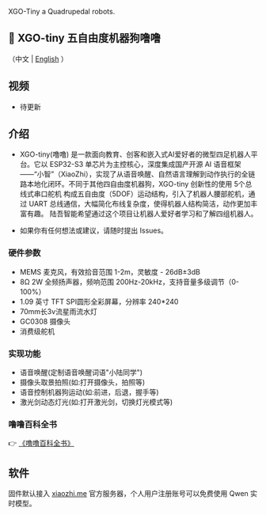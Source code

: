 XGO-Tiny  a Quadrupedal robots.

## 🐶 XGO-tiny 五自由度机器狗噜噜

（中文 | [English](README_en.md) ）

## 视频

- 待更新

## 介绍

- XGO-tiny(噜噜) 是一款面向教育、创客和嵌入式AI爱好者的微型四足机器人平台。它以 ESP32-S3 单芯片为主控核心，深度集成国产开源 AI 语音框架——“小智”（XiaoZhi），实现了从语音唤醒、自然语言理解到动作执行的全链路本地化闭环。不同于其他四自由度机器狗，XGO-tiny 创新性的使用 5个总线式串口舵机 构成五自由度（5DOF）运动结构，引入了机器人腰部舵机，通过 UART 总线通信，大幅简化布线复杂度，使得机器人结构简洁，动作更加丰富有趣。
陆吾智能希望通过这个项目让机器人爱好者学习和了解四组机器人。

- 如果你有任何想法或建议，请随时提出 Issues。

### 硬件参数

- MEMS 麦克风，有效拾音范围 1-2m，灵敏度 - 26dB±3dB
- 8Ω 2W 全频扬声器，频响范围 200Hz-20kHz，支持音量多级调节（0-100%）
- 1.09 英寸 TFT SPI圆形全彩屏幕，分辨率 240*240
- 70mm长3v流星雨流水灯
- GC0308 摄像头
- 消费级舵机

### 实现功能

- 语音唤醒(定制语音唤醒词语"小陆同学")
- 摄像头取景拍照(如:打开摄像头，拍照等)
- 语音控制机器狗运动(如:前进，后退，握手等)
- 激光剑动态灯光(如:打开激光剑，切换灯光模式等)

### 噜噜百科全书

👉 [《噜噜百科全书》](https://www.yuque.com/luwudynamics/pet/oytelbareyl97xgd )

## 软件

固件默认接入 [xiaozhi.me](https://xiaozhi.me) 官方服务器，个人用户注册账号可以免费使用 Qwen 实时模型。


